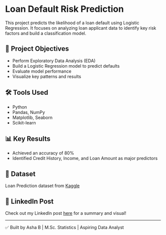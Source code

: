 
# Loan Default Risk Prediction

This project predicts the likelihood of a loan default using Logistic Regression. It focuses on analyzing loan applicant data to identify key risk factors and build a classification model.

## 📌 Project Objectives
- Perform Exploratory Data Analysis (EDA)
- Build a Logistic Regression model to predict defaults
- Evaluate model performance
- Visualize key patterns and results

## 🛠️ Tools Used
- Python
- Pandas, NumPy
- Matplotlib, Seaborn
- Scikit-learn

## 📊 Key Results
- Achieved an accuracy of 80%
- Identified Credit History, Income, and Loan Amount as major predictors

## 📁 Dataset
Loan Prediction dataset from [Kaggle](https://www.kaggle.com/datasets/tanishaj225/loancsv)

## 📎 LinkedIn Post
Check out my LinkedIn post [here](#) for a summary and visual!

---

✅ Built by Asha B | M.Sc. Statistics | Aspiring Data Analyst
